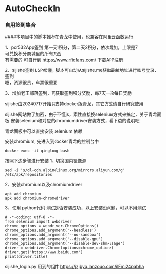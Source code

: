 # AutoCheckIn

### 自用签到集合

####本项目中的脚本推荐在青龙中使用，也兼容在阿里云函数运行

1、pcr532App签到 第一天1积分，第二天2积分，依次增加，上限是7 \
可兑换积分商城里的所有东西 \
有需要的 可自行到 https://www.rfidfans.com/ 下载APP注册

2、sijishe签到 LSP都懂，脚本可自动从sijishe.me获取最新地址进行账号登录、签到 \
嗯，资源很贵，车票很重要

3、增加老王部落签到，可获取签到积分奖励，每7天一轮每日奖励



sijishe由20240717开始只支持docker版青龙，其它方式请自行研究使用

sijishe网站做了加密，由于不懂js，索性直接换selenium方式来搞定，关于青龙面板
安装selenium和对应的chromiumdriver安装方式，看下边的说明吧

青龙面板中可以直接安装 selenium 依赖

安装chromium, 先进入到docker青龙的控制台中

```
docker exec -it qinglong bash
```

按照下边步骤进行安装
1、切换国内镜像源

```
sed -i 's/dl-cdn.alpinelinux.org/mirrors.aliyun.com/g' /etc/apk/repositories
```

2、安装chromium以及chromiumdriver

```
apk add chromium
apk add chromium-chromedriver
```

3、使用 python代码 测试是否安装成功，以上安装没问题，可以不用测试

```
# -*-coding: utf-8 -*-
from selenium import webdriver
chrome_options = webdriver.ChromeOptions()
chrome_options.add_argument('--headless')
chrome_options.add_argument('--no-sandbox')
chrome_options.add_argument('--disable-gpu')
chrome_options.add_argument('--disable-dev-shm-usage')
driver = webdriver.Chrome(options=chrome_options)
driver.get('https://www.baidu.com')
print(driver.title)
```

sijishe_login.py 用到的组件 https://jzjbyq.lanzouo.com/ilFmi24pabha
